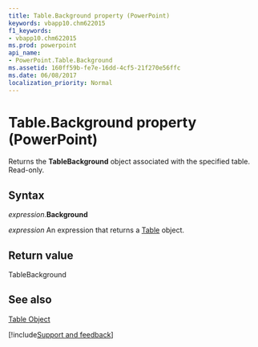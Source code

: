 ```yaml
---
title: Table.Background property (PowerPoint)
keywords: vbapp10.chm622015
f1_keywords:
- vbapp10.chm622015
ms.prod: powerpoint
api_name:
- PowerPoint.Table.Background
ms.assetid: 160ff59b-fe7e-16dd-4cf5-21f270e56ffc
ms.date: 06/08/2017
localization_priority: Normal
---
```



# Table.Background property (PowerPoint)

Returns the  **TableBackground** object associated with the specified table. Read-only.


## Syntax

_expression_.**Background**

 _expression_ An expression that returns a [Table](PowerPoint.Table.md) object.


## Return value

TableBackground


## See also


[Table Object](PowerPoint.Table.md)

[!include[Support and feedback](~/includes/feedback-boilerplate.md)]